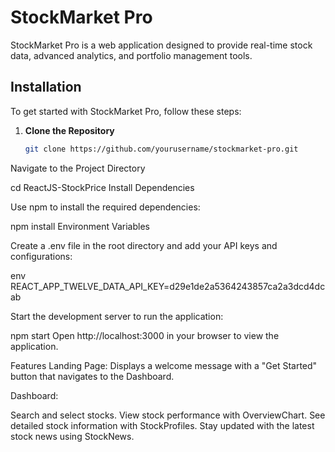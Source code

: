 # StockMarket Pro

StockMarket Pro is a web application designed to provide real-time stock data, advanced analytics, and portfolio management tools.

## Installation

To get started with StockMarket Pro, follow these steps:

1. **Clone the Repository**

   ```bash
   git clone https://github.com/yourusername/stockmarket-pro.git
Navigate to the Project Directory

cd ReactJS-StockPrice
Install Dependencies

Use npm to install the required dependencies:

npm install
Environment Variables

Create a .env file in the root directory and add your API keys and configurations:

env
REACT_APP_TWELVE_DATA_API_KEY=d29e1de2a5364243857ca2a3dcd4dcab

Start the development server to run the application:

npm start
Open http://localhost:3000 in your browser to view the application.

Features
Landing Page: Displays a welcome message with a "Get Started" button that navigates to the Dashboard.

Dashboard:

Search and select stocks.
View stock performance with OverviewChart.
See detailed stock information with StockProfiles.
Stay updated with the latest stock news using StockNews.
